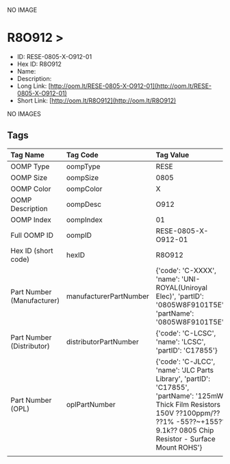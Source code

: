 


  
NO IMAGE  
# R8O912 > 

- ID: RESE-0805-X-O912-01
- Hex ID: R8O912
- Name: 
- Description: 
- Long Link: [http://oom.lt/RESE-0805-X-O912-01](http://oom.lt/RESE-0805-X-O912-01)
- Short Link: [http://oom.lt/R8O912](http://oom.lt/R8O912)
  
NO IMAGES  
## Tags
  

|Tag Name|Tag Code|Tag Value|
| :--- | :--- | :--- |
|OOMP Type|oompType|RESE|
|OOMP Size|oompSize|0805|
|OOMP Color|oompColor|X|
|OOMP Description|oompDesc|O912|
|OOMP Index|oompIndex|01|
|Full OOMP ID|oompID|RESE-0805-X-O912-01|
|Hex ID (short code)|hexID|R8O912|
|Part Number (Manufacturer)|manufacturerPartNumber|{'code': 'C-XXXX', 'name': 'UNI-ROYAL(Uniroyal Elec)', 'partID': '0805W8F9101T5E', 'partName': '0805W8F9101T5E'}|
|Part Number (Distributor)|distributorPartNumber|{'code': 'C-LCSC', 'name': 'LCSC', 'partID': 'C17855'}|
|Part Number (OPL)|oplPartNumber|{'code': 'C-JLCC', 'name': 'JLC Parts Library', 'partID': 'C17855', 'partName': '125mW Thick Film Resistors 150V ??100ppm/?? ??1% -55??~+155?? 9.1k?? 0805  Chip Resistor - Surface Mount ROHS'}|
||||
